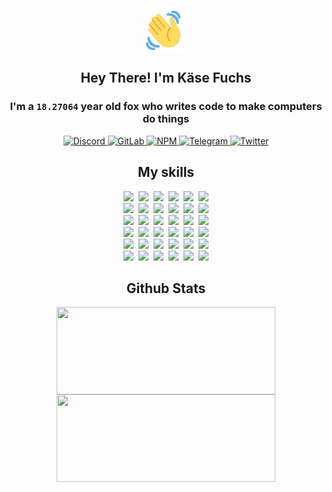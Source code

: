 <div><p align=center><img src=./resources/images/wave.gif width=64px height=64px></p><h2 align=center>Hey There! I'm Käse Fuchs</h2><h3 align=center>I'm a <code>18.27064</code> year old fox who writes code to make computers do things</h3><p align=center><a href=https://discord.com/users/507526681125322772><img alt=Discord src="https://img.shields.io/badge/Discord-5865F2?logo=discord&logoColor=white&style=flat-square#e201ddd02319b15bf744fa25b7f5ed42"> </a><a href=https://gitlab.com/kasefuchs><img alt=GitLab src="https://img.shields.io/badge/GitLab-330F63?logo=gitlab&logoColor=white&style=flat-square#e201ddd02319b15bf744fa25b7f5ed42"> </a><a href=https://npmjs.com/~kasefuchs><img alt=NPM src="https://img.shields.io/badge/NPM-CB3837?logo=npm&logoColor=white&style=flat-square#e201ddd02319b15bf744fa25b7f5ed42"> </a><a href=https://t.me/kasefuchs><img alt=Telegram src="https://img.shields.io/badge/Telegram-2CA5E0?logo=telegram&logoColor=white&style=flat-square#e201ddd02319b15bf744fa25b7f5ed42"> </a><a href=https://twitter.com/kasefuchs><img alt=Twitter src="https://img.shields.io/badge/Twitter-1DA1F2?logo=twitter&logoColor=white&style=flat-square#e201ddd02319b15bf744fa25b7f5ed42"></a></p><h2 align=center>My skills</h2><p align=center><a href=https://aws.amazon.com/ ><picture><source srcset="https://skillicons.dev/icons?i=aws&theme=dark#e201ddd02319b15bf744fa25b7f5ed42" media="(prefers-color-scheme: dark)"><source srcset="https://skillicons.dev/icons?i=aws&theme=light#e201ddd02319b15bf744fa25b7f5ed42" media="(prefers-color-scheme: light), (prefers-color-scheme: no-preference)"><img src="https://skillicons.dev/icons?i=aws&theme=light#e201ddd02319b15bf744fa25b7f5ed42"></picture></a>&nbsp;&nbsp;<a href=https://en.wikipedia.org/wiki/Bash_(Unix_shell)><picture><source srcset="https://skillicons.dev/icons?i=bash&theme=dark#e201ddd02319b15bf744fa25b7f5ed42" media="(prefers-color-scheme: dark)"><source srcset="https://skillicons.dev/icons?i=bash&theme=light#e201ddd02319b15bf744fa25b7f5ed42" media="(prefers-color-scheme: light), (prefers-color-scheme: no-preference)"><img src="https://skillicons.dev/icons?i=bash&theme=light#e201ddd02319b15bf744fa25b7f5ed42"></picture></a>&nbsp;&nbsp;<a href=https://discord.com/developers/docs><picture><source srcset="https://skillicons.dev/icons?i=bots&theme=dark#e201ddd02319b15bf744fa25b7f5ed42" media="(prefers-color-scheme: dark)"><source srcset="https://skillicons.dev/icons?i=bots&theme=light#e201ddd02319b15bf744fa25b7f5ed42" media="(prefers-color-scheme: light), (prefers-color-scheme: no-preference)"><img src="https://skillicons.dev/icons?i=bots&theme=light#e201ddd02319b15bf744fa25b7f5ed42"></picture></a>&nbsp;&nbsp;<a href=https://www.cloudflare.com/ ><picture><source srcset="https://skillicons.dev/icons?i=cloudflare&theme=dark#e201ddd02319b15bf744fa25b7f5ed42" media="(prefers-color-scheme: dark)"><source srcset="https://skillicons.dev/icons?i=cloudflare&theme=light#e201ddd02319b15bf744fa25b7f5ed42" media="(prefers-color-scheme: light), (prefers-color-scheme: no-preference)"><img src="https://skillicons.dev/icons?i=cloudflare&theme=light#e201ddd02319b15bf744fa25b7f5ed42"></picture></a>&nbsp;&nbsp;<a href=https://en.wikipedia.org/wiki/CSS><picture><source srcset="https://skillicons.dev/icons?i=css&theme=dark#e201ddd02319b15bf744fa25b7f5ed42" media="(prefers-color-scheme: dark)"><source srcset="https://skillicons.dev/icons?i=css&theme=light#e201ddd02319b15bf744fa25b7f5ed42" media="(prefers-color-scheme: light), (prefers-color-scheme: no-preference)"><img src="https://skillicons.dev/icons?i=css&theme=light#e201ddd02319b15bf744fa25b7f5ed42"></picture></a>&nbsp;&nbsp;<a href=https://www.docker.com/ ><picture><source srcset="https://skillicons.dev/icons?i=docker&theme=dark#e201ddd02319b15bf744fa25b7f5ed42" media="(prefers-color-scheme: dark)"><source srcset="https://skillicons.dev/icons?i=docker&theme=light#e201ddd02319b15bf744fa25b7f5ed42" media="(prefers-color-scheme: light), (prefers-color-scheme: no-preference)"><img src="https://skillicons.dev/icons?i=docker&theme=light#e201ddd02319b15bf744fa25b7f5ed42"></picture></a><br><a href=https://www.electronjs.org/ ><picture><source srcset="https://skillicons.dev/icons?i=electron&theme=dark#e201ddd02319b15bf744fa25b7f5ed42" media="(prefers-color-scheme: dark)"><source srcset="https://skillicons.dev/icons?i=electron&theme=light#e201ddd02319b15bf744fa25b7f5ed42" media="(prefers-color-scheme: light), (prefers-color-scheme: no-preference)"><img src="https://skillicons.dev/icons?i=electron&theme=light#e201ddd02319b15bf744fa25b7f5ed42"></picture></a>&nbsp;&nbsp;<a href=https://expressjs.com/ ><picture><source srcset="https://skillicons.dev/icons?i=express&theme=dark#e201ddd02319b15bf744fa25b7f5ed42" media="(prefers-color-scheme: dark)"><source srcset="https://skillicons.dev/icons?i=express&theme=light#e201ddd02319b15bf744fa25b7f5ed42" media="(prefers-color-scheme: light), (prefers-color-scheme: no-preference)"><img src="https://skillicons.dev/icons?i=express&theme=light#e201ddd02319b15bf744fa25b7f5ed42"></picture></a>&nbsp;&nbsp;<a href=https://www.figma.com/ ><picture><source srcset="https://skillicons.dev/icons?i=figma&theme=dark#e201ddd02319b15bf744fa25b7f5ed42" media="(prefers-color-scheme: dark)"><source srcset="https://skillicons.dev/icons?i=figma&theme=light#e201ddd02319b15bf744fa25b7f5ed42" media="(prefers-color-scheme: light), (prefers-color-scheme: no-preference)"><img src="https://skillicons.dev/icons?i=figma&theme=light#e201ddd02319b15bf744fa25b7f5ed42"></picture></a>&nbsp;&nbsp;<a href=https://firebase.google.com/ ><picture><source srcset="https://skillicons.dev/icons?i=firebase&theme=dark#e201ddd02319b15bf744fa25b7f5ed42" media="(prefers-color-scheme: dark)"><source srcset="https://skillicons.dev/icons?i=firebase&theme=light#e201ddd02319b15bf744fa25b7f5ed42" media="(prefers-color-scheme: light), (prefers-color-scheme: no-preference)"><img src="https://skillicons.dev/icons?i=firebase&theme=light#e201ddd02319b15bf744fa25b7f5ed42"></picture></a>&nbsp;&nbsp;<a href=https://flask.palletsprojects.com/ ><picture><source srcset="https://skillicons.dev/icons?i=flask&theme=dark#e201ddd02319b15bf744fa25b7f5ed42" media="(prefers-color-scheme: dark)"><source srcset="https://skillicons.dev/icons?i=flask&theme=light#e201ddd02319b15bf744fa25b7f5ed42" media="(prefers-color-scheme: light), (prefers-color-scheme: no-preference)"><img src="https://skillicons.dev/icons?i=flask&theme=light#e201ddd02319b15bf744fa25b7f5ed42"></picture></a>&nbsp;&nbsp;<a href=https://cloud.google.com/ ><picture><source srcset="https://skillicons.dev/icons?i=gcp&theme=dark#e201ddd02319b15bf744fa25b7f5ed42" media="(prefers-color-scheme: dark)"><source srcset="https://skillicons.dev/icons?i=gcp&theme=light#e201ddd02319b15bf744fa25b7f5ed42" media="(prefers-color-scheme: light), (prefers-color-scheme: no-preference)"><img src="https://skillicons.dev/icons?i=gcp&theme=light#e201ddd02319b15bf744fa25b7f5ed42"></picture></a><br><a href=https://git-scm.com/ ><picture><source srcset="https://skillicons.dev/icons?i=git&theme=dark#e201ddd02319b15bf744fa25b7f5ed42" media="(prefers-color-scheme: dark)"><source srcset="https://skillicons.dev/icons?i=git&theme=light#e201ddd02319b15bf744fa25b7f5ed42" media="(prefers-color-scheme: light), (prefers-color-scheme: no-preference)"><img src="https://skillicons.dev/icons?i=git&theme=light#e201ddd02319b15bf744fa25b7f5ed42"></picture></a>&nbsp;&nbsp;<a href=https://github.com/ ><picture><source srcset="https://skillicons.dev/icons?i=github&theme=dark#e201ddd02319b15bf744fa25b7f5ed42" media="(prefers-color-scheme: dark)"><source srcset="https://skillicons.dev/icons?i=github&theme=light#e201ddd02319b15bf744fa25b7f5ed42" media="(prefers-color-scheme: light), (prefers-color-scheme: no-preference)"><img src="https://skillicons.dev/icons?i=github&theme=light#e201ddd02319b15bf744fa25b7f5ed42"></picture></a>&nbsp;&nbsp;<a href=https://gitlab.com/ ><picture><source srcset="https://skillicons.dev/icons?i=gitlab&theme=dark#e201ddd02319b15bf744fa25b7f5ed42" media="(prefers-color-scheme: dark)"><source srcset="https://skillicons.dev/icons?i=gitlab&theme=light#e201ddd02319b15bf744fa25b7f5ed42" media="(prefers-color-scheme: light), (prefers-color-scheme: no-preference)"><img src="https://skillicons.dev/icons?i=gitlab&theme=light#e201ddd02319b15bf744fa25b7f5ed42"></picture></a>&nbsp;&nbsp;<a href=https://www.heroku.com/ ><picture><source srcset="https://skillicons.dev/icons?i=heroku&theme=dark#e201ddd02319b15bf744fa25b7f5ed42" media="(prefers-color-scheme: dark)"><source srcset="https://skillicons.dev/icons?i=heroku&theme=light#e201ddd02319b15bf744fa25b7f5ed42" media="(prefers-color-scheme: light), (prefers-color-scheme: no-preference)"><img src="https://skillicons.dev/icons?i=heroku&theme=light#e201ddd02319b15bf744fa25b7f5ed42"></picture></a>&nbsp;&nbsp;<a href=https://en.wikipedia.org/wiki/HTML><picture><source srcset="https://skillicons.dev/icons?i=html&theme=dark#e201ddd02319b15bf744fa25b7f5ed42" media="(prefers-color-scheme: dark)"><source srcset="https://skillicons.dev/icons?i=html&theme=light#e201ddd02319b15bf744fa25b7f5ed42" media="(prefers-color-scheme: light), (prefers-color-scheme: no-preference)"><img src="https://skillicons.dev/icons?i=html&theme=light#e201ddd02319b15bf744fa25b7f5ed42"></picture></a>&nbsp;&nbsp;<a href=https://en.wikipedia.org/wiki/JavaScript><picture><source srcset="https://skillicons.dev/icons?i=js&theme=dark#e201ddd02319b15bf744fa25b7f5ed42" media="(prefers-color-scheme: dark)"><source srcset="https://skillicons.dev/icons?i=js&theme=light#e201ddd02319b15bf744fa25b7f5ed42" media="(prefers-color-scheme: light), (prefers-color-scheme: no-preference)"><img src="https://skillicons.dev/icons?i=js&theme=light#e201ddd02319b15bf744fa25b7f5ed42"></picture></a><br><a href=https://en.wikipedia.org/wiki/Linux><picture><source srcset="https://skillicons.dev/icons?i=linux&theme=dark#e201ddd02319b15bf744fa25b7f5ed42" media="(prefers-color-scheme: dark)"><source srcset="https://skillicons.dev/icons?i=linux&theme=light#e201ddd02319b15bf744fa25b7f5ed42" media="(prefers-color-scheme: light), (prefers-color-scheme: no-preference)"><img src="https://skillicons.dev/icons?i=linux&theme=light#e201ddd02319b15bf744fa25b7f5ed42"></picture></a>&nbsp;&nbsp;<a href=https://mui.com/ ><picture><source srcset="https://skillicons.dev/icons?i=materialui&theme=dark#e201ddd02319b15bf744fa25b7f5ed42" media="(prefers-color-scheme: dark)"><source srcset="https://skillicons.dev/icons?i=materialui&theme=light#e201ddd02319b15bf744fa25b7f5ed42" media="(prefers-color-scheme: light), (prefers-color-scheme: no-preference)"><img src="https://skillicons.dev/icons?i=materialui&theme=light#e201ddd02319b15bf744fa25b7f5ed42"></picture></a>&nbsp;&nbsp;<a href=https://en.wikipedia.org/wiki/Markdown><picture><source srcset="https://skillicons.dev/icons?i=md&theme=dark#e201ddd02319b15bf744fa25b7f5ed42" media="(prefers-color-scheme: dark)"><source srcset="https://skillicons.dev/icons?i=md&theme=light#e201ddd02319b15bf744fa25b7f5ed42" media="(prefers-color-scheme: light), (prefers-color-scheme: no-preference)"><img src="https://skillicons.dev/icons?i=md&theme=light#e201ddd02319b15bf744fa25b7f5ed42"></picture></a>&nbsp;&nbsp;<a href=https://www.mongodb.com/ ><picture><source srcset="https://skillicons.dev/icons?i=mongodb&theme=dark#e201ddd02319b15bf744fa25b7f5ed42" media="(prefers-color-scheme: dark)"><source srcset="https://skillicons.dev/icons?i=mongodb&theme=light#e201ddd02319b15bf744fa25b7f5ed42" media="(prefers-color-scheme: light), (prefers-color-scheme: no-preference)"><img src="https://skillicons.dev/icons?i=mongodb&theme=light#e201ddd02319b15bf744fa25b7f5ed42"></picture></a>&nbsp;&nbsp;<a href=https://www.mysql.com/ ><picture><source srcset="https://skillicons.dev/icons?i=mysql&theme=dark#e201ddd02319b15bf744fa25b7f5ed42" media="(prefers-color-scheme: dark)"><source srcset="https://skillicons.dev/icons?i=mysql&theme=light#e201ddd02319b15bf744fa25b7f5ed42" media="(prefers-color-scheme: light), (prefers-color-scheme: no-preference)"><img src="https://skillicons.dev/icons?i=mysql&theme=light#e201ddd02319b15bf744fa25b7f5ed42"></picture></a>&nbsp;&nbsp;<a href=https://nextjs.org/ ><picture><source srcset="https://skillicons.dev/icons?i=nextjs&theme=dark#e201ddd02319b15bf744fa25b7f5ed42" media="(prefers-color-scheme: dark)"><source srcset="https://skillicons.dev/icons?i=nextjs&theme=light#e201ddd02319b15bf744fa25b7f5ed42" media="(prefers-color-scheme: light), (prefers-color-scheme: no-preference)"><img src="https://skillicons.dev/icons?i=nextjs&theme=light#e201ddd02319b15bf744fa25b7f5ed42"></picture></a><br><a href=https://nodejs.org/en/ ><picture><source srcset="https://skillicons.dev/icons?i=nodejs&theme=dark#e201ddd02319b15bf744fa25b7f5ed42" media="(prefers-color-scheme: dark)"><source srcset="https://skillicons.dev/icons?i=nodejs&theme=light#e201ddd02319b15bf744fa25b7f5ed42" media="(prefers-color-scheme: light), (prefers-color-scheme: no-preference)"><img src="https://skillicons.dev/icons?i=nodejs&theme=light#e201ddd02319b15bf744fa25b7f5ed42"></picture></a>&nbsp;&nbsp;<a href=https://www.postgresql.org/ ><picture><source srcset="https://skillicons.dev/icons?i=postgres&theme=dark#e201ddd02319b15bf744fa25b7f5ed42" media="(prefers-color-scheme: dark)"><source srcset="https://skillicons.dev/icons?i=postgres&theme=light#e201ddd02319b15bf744fa25b7f5ed42" media="(prefers-color-scheme: light), (prefers-color-scheme: no-preference)"><img src="https://skillicons.dev/icons?i=postgres&theme=light#e201ddd02319b15bf744fa25b7f5ed42"></picture></a>&nbsp;&nbsp;<a href=https://learn.microsoft.com/en-us/powershell/ ><picture><source srcset="https://skillicons.dev/icons?i=powershell&theme=dark#e201ddd02319b15bf744fa25b7f5ed42" media="(prefers-color-scheme: dark)"><source srcset="https://skillicons.dev/icons?i=powershell&theme=light#e201ddd02319b15bf744fa25b7f5ed42" media="(prefers-color-scheme: light), (prefers-color-scheme: no-preference)"><img src="https://skillicons.dev/icons?i=powershell&theme=light#e201ddd02319b15bf744fa25b7f5ed42"></picture></a>&nbsp;&nbsp;<a href=https://www.python.org/ ><picture><source srcset="https://skillicons.dev/icons?i=py&theme=dark#e201ddd02319b15bf744fa25b7f5ed42" media="(prefers-color-scheme: dark)"><source srcset="https://skillicons.dev/icons?i=py&theme=light#e201ddd02319b15bf744fa25b7f5ed42" media="(prefers-color-scheme: light), (prefers-color-scheme: no-preference)"><img src="https://skillicons.dev/icons?i=py&theme=light#e201ddd02319b15bf744fa25b7f5ed42"></picture></a>&nbsp;&nbsp;<a href=https://www.raspberrypi.org/ ><picture><source srcset="https://skillicons.dev/icons?i=raspberrypi&theme=dark#e201ddd02319b15bf744fa25b7f5ed42" media="(prefers-color-scheme: dark)"><source srcset="https://skillicons.dev/icons?i=raspberrypi&theme=light#e201ddd02319b15bf744fa25b7f5ed42" media="(prefers-color-scheme: light), (prefers-color-scheme: no-preference)"><img src="https://skillicons.dev/icons?i=raspberrypi&theme=light#e201ddd02319b15bf744fa25b7f5ed42"></picture></a>&nbsp;&nbsp;<a href=https://reactjs.org/ ><picture><source srcset="https://skillicons.dev/icons?i=react&theme=dark#e201ddd02319b15bf744fa25b7f5ed42" media="(prefers-color-scheme: dark)"><source srcset="https://skillicons.dev/icons?i=react&theme=light#e201ddd02319b15bf744fa25b7f5ed42" media="(prefers-color-scheme: light), (prefers-color-scheme: no-preference)"><img src="https://skillicons.dev/icons?i=react&theme=light#e201ddd02319b15bf744fa25b7f5ed42"></picture></a><br><a href=https://redux.js.org/ ><picture><source srcset="https://skillicons.dev/icons?i=redux&theme=dark#e201ddd02319b15bf744fa25b7f5ed42" media="(prefers-color-scheme: dark)"><source srcset="https://skillicons.dev/icons?i=redux&theme=light#e201ddd02319b15bf744fa25b7f5ed42" media="(prefers-color-scheme: light), (prefers-color-scheme: no-preference)"><img src="https://skillicons.dev/icons?i=redux&theme=light#e201ddd02319b15bf744fa25b7f5ed42"></picture></a>&nbsp;&nbsp;<a href=https://en.wikipedia.org/wiki/Regular_expression><picture><source srcset="https://skillicons.dev/icons?i=regex&theme=dark#e201ddd02319b15bf744fa25b7f5ed42" media="(prefers-color-scheme: dark)"><source srcset="https://skillicons.dev/icons?i=regex&theme=light#e201ddd02319b15bf744fa25b7f5ed42" media="(prefers-color-scheme: light), (prefers-color-scheme: no-preference)"><img src="https://skillicons.dev/icons?i=regex&theme=light#e201ddd02319b15bf744fa25b7f5ed42"></picture></a>&nbsp;&nbsp;<a href=https://en.wikipedia.org/wiki/Sass_(stylesheet_language)><picture><source srcset="https://skillicons.dev/icons?i=sass&theme=dark#e201ddd02319b15bf744fa25b7f5ed42" media="(prefers-color-scheme: dark)"><source srcset="https://skillicons.dev/icons?i=sass&theme=light#e201ddd02319b15bf744fa25b7f5ed42" media="(prefers-color-scheme: light), (prefers-color-scheme: no-preference)"><img src="https://skillicons.dev/icons?i=sass&theme=light#e201ddd02319b15bf744fa25b7f5ed42"></picture></a>&nbsp;&nbsp;<a href=https://www.typescriptlang.org/ ><picture><source srcset="https://skillicons.dev/icons?i=ts&theme=dark#e201ddd02319b15bf744fa25b7f5ed42" media="(prefers-color-scheme: dark)"><source srcset="https://skillicons.dev/icons?i=ts&theme=light#e201ddd02319b15bf744fa25b7f5ed42" media="(prefers-color-scheme: light), (prefers-color-scheme: no-preference)"><img src="https://skillicons.dev/icons?i=ts&theme=light#e201ddd02319b15bf744fa25b7f5ed42"></picture></a>&nbsp;&nbsp;<a href=https://unity.com/ ><picture><source srcset="https://skillicons.dev/icons?i=unity&theme=dark#e201ddd02319b15bf744fa25b7f5ed42" media="(prefers-color-scheme: dark)"><source srcset="https://skillicons.dev/icons?i=unity&theme=light#e201ddd02319b15bf744fa25b7f5ed42" media="(prefers-color-scheme: light), (prefers-color-scheme: no-preference)"><img src="https://skillicons.dev/icons?i=unity&theme=light#e201ddd02319b15bf744fa25b7f5ed42"></picture></a>&nbsp;&nbsp;<a href=https://workers.cloudflare.com/ ><picture><source srcset="https://skillicons.dev/icons?i=workers&theme=dark#e201ddd02319b15bf744fa25b7f5ed42" media="(prefers-color-scheme: dark)"><source srcset="https://skillicons.dev/icons?i=workers&theme=light#e201ddd02319b15bf744fa25b7f5ed42" media="(prefers-color-scheme: light), (prefers-color-scheme: no-preference)"><img src="https://skillicons.dev/icons?i=workers&theme=light#e201ddd02319b15bf744fa25b7f5ed42"></picture></a><br></p><h2 align=center>Github Stats</h2><p align=center><picture><source srcset="https://github-readme-stats-kasefuchs.vercel.app/api/?count_private=true&hide_border=true&hide_rank=true&line_height=20&hide_title=true&username=Kasefuchs&theme=dark#e201ddd02319b15bf744fa25b7f5ed42" media="(prefers-color-scheme: dark)"><source srcset="https://github-readme-stats-kasefuchs.vercel.app/api/?count_private=true&hide_border=true&hide_rank=true&line_height=20&hide_title=true&username=Kasefuchs&theme=light#e201ddd02319b15bf744fa25b7f5ed42" media="(prefers-color-scheme: light), (prefers-color-scheme: no-preference)"><img align=middle width=350 height=140 src="https://github-readme-stats-kasefuchs.vercel.app/api/?count_private=true&hide_border=true&hide_rank=true&line_height=20&hide_title=true&username=Kasefuchs&theme=light#e201ddd02319b15bf744fa25b7f5ed42"></picture><picture><source srcset="https://github-readme-stats-kasefuchs.vercel.app/api/top-langs/?count_private=true&hide_border=true&layout=compact&username=Kasefuchs&theme=dark#e201ddd02319b15bf744fa25b7f5ed42" media="(prefers-color-scheme: dark)"><source srcset="https://github-readme-stats-kasefuchs.vercel.app/api/top-langs/?count_private=true&hide_border=true&layout=compact&username=Kasefuchs&theme=light#e201ddd02319b15bf744fa25b7f5ed42" media="(prefers-color-scheme: light), (prefers-color-scheme: no-preference)"><img align=middle width=350 height=140 src="https://github-readme-stats-kasefuchs.vercel.app/api/top-langs/?count_private=true&hide_border=true&layout=compact&username=Kasefuchs&theme=light#e201ddd02319b15bf744fa25b7f5ed42"></picture></p><img src="https://hit.yhype.me/github/profile?user_id=64592097#e201ddd02319b15bf744fa25b7f5ed42" alt=""></div>
